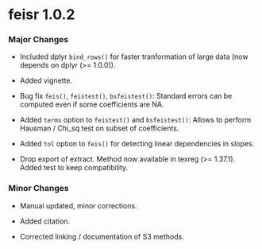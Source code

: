 # feisr 1.0.2

### Major Changes

- Included dplyr `bind_rows()` for faster tranformation of large data (now depends on dplyr (>= 1.0.0)).

- Added vignette.

- Bug fix `feis()`, `feistest()`, `bsfeistest()`: Standard errors can be computed even if some coefficients are NA.

- Added `terms` option to `feistest()` and `bsfeistest()`: Allows to perform Hausman / Chi_sq test on subset of coefficients.

- Added `tol` option to `feis()` for detecting linear dependencies in slopes.

- Drop export of extract. Method now available in texreg (>= 1.37.1). Added test to keep compatibility.


### Minor Changes

- Manual updated, minor corrections.

- Added citation.

- Corrected linking / documentation of S3 methods.
